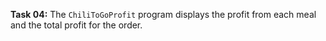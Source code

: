 **Task 04:**  The `ChiliToGoProfit` program displays the profit from each meal and the total profit for the order. 